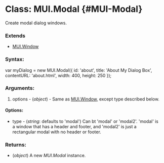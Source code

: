 Class: MUI.Modal {#MUI-Modal}
=============================

Create modal dialog windows.

### Extends

* [MUI.Window][]

### Syntax:

 var myDialog = new MUI.Modal({
			id: 'about',
			title: 'About My Dialog Box',
			contentURL: 'about.html',
			width: 400,
			height: 250
		});

### Arguments:

 1. options - (*object*) - Same as [MUI.Window][], except type described below.

#### Options:

* type 			- (*string*: defaults to 'modal') Can bt 'modal' or 'modal2'.  'modal' is a window that has a header and footer, and 'modal2' is just a rectangular modal with no header or footer.

### Returns:

* (*object*) A new *MUI.Modal* instance.

[MUI.Window]: /core/Window